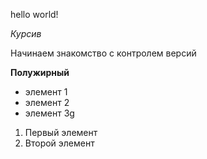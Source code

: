 hello world!

*Курсив*

Начинаем знакомство с контролем версий

**Полужирный**

* элемент 1
* элемент 2
* элемент 3g

1. Первый элемент
2. Второй элемент